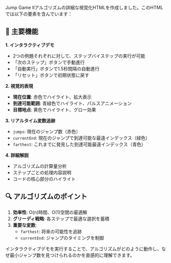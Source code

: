 Jump Game IIアルゴリズムの詳細な視覚化HTMLを作成しました。このHTMLでは以下の要素を含んでいます：

## 🎯 主要機能

**1. インタラクティブデモ**

- 2つの例題それぞれに対して、ステップバイステップの実行が可能
- 「次のステップ」ボタンで手動進行
- 「自動実行」ボタンで1.5秒間隔の自動進行
- 「リセット」ボタンで初期状態に戻す

**2. 視覚的表現**

- **現在位置**: 赤色でハイライト、拡大表示
- **到達可能範囲**: 青緑色でハイライト、パルスアニメーション
- **目標地点**: 黄色でハイライト、グロー効果

**3. リアルタイム変数追跡**

- `jumps`: 現在のジャンプ数（赤色）
- `currentEnd`: 現在のジャンプで到達可能な最遠インデックス（緑色）
- `farthest`: これまでに発見した到達可能最遠インデックス（青色）

**4. 詳細解説**

- アルゴリズムの計算量分析
- ステップごとの処理内容説明
- コードの核心部分のハイライト

## 🔍 アルゴリズムのポイント

1. **効率性**: O(n)時間、O(1)空間の最適解
2. **グリーディ戦略**: 各ステップで最適な選択を蓄積
3. **重要な変数**:
    - `farthest`: 将来の可能性を追跡
    - `currentEnd`: ジャンプのタイミングを制御

インタラクティブデモを実行することで、アルゴリズムがどのように動作し、なぜ最小ジャンプ数を見つけられるのかを直感的に理解できます。
